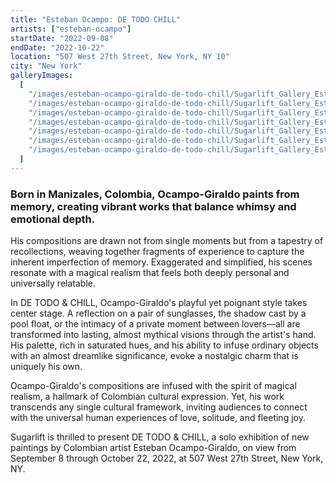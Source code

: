 ```yaml
---
title: "Esteban Ocampo: DE TODO CHILL"
artists: ["esteban-ocampo"]
startDate: "2022-09-08"
endDate: "2022-10-22"
location: "507 West 27th Street, New York, NY 10"
city: "New York"
galleryImages:
  [
    "/images/esteban-ocampo-giraldo-de-todo-chill/Sugarlift_Gallery_Esteban_Ocampo_Giraldo_De_Todo_Chill_8.jpg",
    "/images/esteban-ocampo-giraldo-de-todo-chill/Sugarlift_Gallery_Esteban_Ocampo_Giraldo_De_Todo_Chill_1.jpg",
    "/images/esteban-ocampo-giraldo-de-todo-chill/Sugarlift_Gallery_Esteban_Ocampo_Giraldo_De_Todo_Chill_2.jpg",
    "/images/esteban-ocampo-giraldo-de-todo-chill/Sugarlift_Gallery_Esteban_Ocampo_Giraldo_De_Todo_Chill_3.jpg",
    "/images/esteban-ocampo-giraldo-de-todo-chill/Sugarlift_Gallery_Esteban_Ocampo_Giraldo_De_Todo_Chill_4.jpg",
    "/images/esteban-ocampo-giraldo-de-todo-chill/Sugarlift_Gallery_Esteban_Ocampo_Giraldo_De_Todo_Chill_6.jpg",
    "/images/esteban-ocampo-giraldo-de-todo-chill/Sugarlift_Gallery_Esteban_Ocampo_Giraldo_De_Todo_Chill_7.jpg",
  ]
---
```


### Born in Manizales, Colombia, Ocampo-Giraldo paints from memory, creating vibrant works that balance whimsy and emotional depth.

His compositions are drawn not from single moments but from a tapestry of recollections, weaving together fragments of experience to capture the inherent imperfection of memory. Exaggerated and simplified, his scenes resonate with a magical realism that feels both deeply personal and universally relatable.

In DE TODO & CHILL, Ocampo-Giraldo's playful yet poignant style takes center stage. A reflection on a pair of sunglasses, the shadow cast by a pool float, or the intimacy of a private moment between lovers—all are transformed into lasting, almost mythical visions through the artist's hand. His palette, rich in saturated hues, and his ability to infuse ordinary objects with an almost dreamlike significance, evoke a nostalgic charm that is uniquely his own.

Ocampo-Giraldo's compositions are infused with the spirit of magical realism, a hallmark of Colombian cultural expression. Yet, his work transcends any single cultural framework, inviting audiences to connect with the universal human experiences of love, solitude, and fleeting joy.

Sugarlift is thrilled to present DE TODO & CHILL, a solo exhibition of new paintings by Colombian artist Esteban Ocampo-Giraldo, on view from September 8 through October 22, 2022, at 507 West 27th Street, New York, NY.
